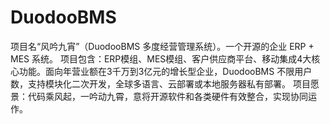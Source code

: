 # DuodooBMS
项目名“风吟九宵”（DuodooBMS 多度经营管理系统）。一个开源的企业 ERP + MES 系统。  项目包含：ERP模组、MES模组、客户供应商平台、移动集成4大核心功能。面向年营业额在3千万到3亿元的增长型企业，DuodooBMS 不限用户数，支持模块化二次开发，全球多语言、云部署或本地服务器私有部署。  项目愿景：代码乘风起，一吟动九霄，意将开源软件和各类硬件有效整合，实现协同运作。
